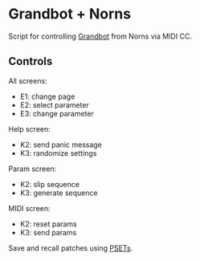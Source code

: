 # Grandbot + Norns

Script for controlling [Grandbot](https://github.com/handeyeco/Grandbot) from Norns via MIDI CC.

## Controls

All screens:
- E1: change page
- E2: select parameter
- E3: change parameter

Help screen:
- K2: send panic message
- K3: randomize settings

Param screen:
- K2: slip sequence
- K3: generate sequence

MIDI screen:
- K2: reset params
- K3: send params

Save and recall patches using [PSETs](https://monome.org/docs/norns/study-3/#presets).